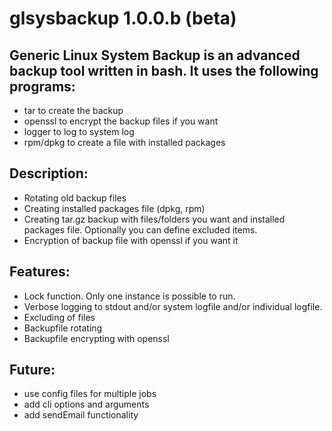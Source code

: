 glsysbackup 1.0.0.b (beta)
============================
Generic Linux System Backup is an advanced backup tool written in bash. It uses the following programs:
-------------------------------------------------------------------------------------------------------
- tar to create the backup
- openssl to encrypt the backup files if you want
- logger to log to system log
- rpm/dpkg to create a file with installed packages


Description:
------------
- Rotating old backup files
- Creating installed packages file (dpkg, rpm)
- Creating tar.gz backup with files/folders you want and installed packages file. Optionally you can define excluded items.
- Encryption of backup file with openssl if you want it


Features:
---------
- Lock function. Only one instance is possible to run.
- Verbose logging to stdout and/or system logfile and/or individual logfile.
- Excluding of files
- Backupfile rotating
- Backupfile encrypting with openssl


Future:
-------
- use config files for multiple jobs
- add cli options and arguments
- add sendEmail functionality
